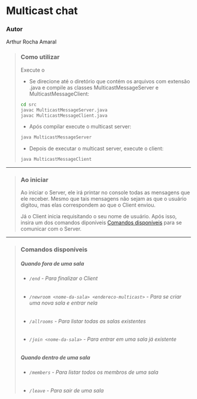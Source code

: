 # Multicast chat
### Autor 
Arthur Rocha Amaral
>### Como utilizar
> Execute o 
> - Se direcione até o diretório que contém os arquivos com extensão .java e compile as classes MulticastMessageServer e MulticastMessageClient:
>```bash
>cd src
>javac MulticastMessageServer.java
>javac MulticastMessageClient.java
>```
>- Após compilar execute o multicast server:
>```bash
>java MulticastMessageServer
>```
>- Depois de executar o multicast server, execute o client:
>```bash
>java MulticastMessageClient
>```

---
>### Ao iniciar
>Ao iniciar o Server, ele irá printar no console todas as mensagens que ele receber.
>Mesmo que tais mensagens não sejam as que o usuário digitou, mas elas correspondem ao que o Client enviou.
>
>Já o Client inicia requisitando o seu nome de usuário.
>Após isso, insira um dos comandos diponíveis [Comandos disponíveis](#comandos-disponíveis) para se comunicar com o Server.

---
> ### Comandos disponíveis
> ##### Quando fora de uma sala 
> - ###### `/end` - Para finalizar o Client
> - ###### `/newroom <nome-da-sala> <endereco-multicast>` - Para se criar uma nova sala e entrar nela
> - ###### `/allrooms` - Para listar todas as salas existentes
> - ###### `/join <nome-da-sala>` - Para entrar em uma sala já existente
> ##### Quando dentro de uma sala 
> - ###### `/members` - Para listar todos os membros de uma sala
> - ###### `/leave` - Para sair de uma sala
